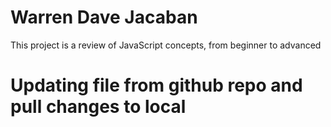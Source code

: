 # Warren Dave Jacaban
This project is a review of JavaScript concepts, from beginner to advanced

# Updating file from github repo and pull changes to local